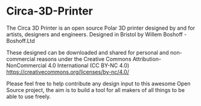 # Circa-3D-Printer
The Circa 3D Printer is an open source Polar 3D printer designed by and for artists, designers and engineers. 
Designed in Bristol by Willem Boshoff - Boshoff.Ltd



These designed can be downloaded and shared for personal and non-commercial reasons under the Creative Commons
Attribution-NonCommercial 4.0 International (CC BY-NC 4.0) https://creativecommons.org/licenses/by-nc/4.0/

Please feel free to help contribute any design input to this awesome Open Source project, the aim is to build a tool for all makers of all things to be able to use freely. 
